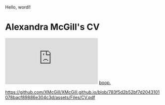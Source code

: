 Hello, wordl!

<html>
  <body>
    <h1>Alexandra McGill's CV</h1>
    <embed src="https://XMcGill.github.io/CV.pdf" type="application/pdf" />
    <a href="https://github.com/XMcGill/XMcGill.github.io/blob/783f5d2b52bf7d2043101078bacf89886e304c3d/assets/Files/CV.pdf" target="_blank">boop.</a>
  </body>
</html>

https://github.com/XMcGill/XMcGill.github.io/blob/783f5d2b52bf7d2043101078bacf89886e304c3d/assets/Files/CV.pdf
